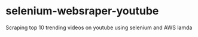 # selenium-websraper-youtube
Scraping top 10 trending videos on youtube using selenium and AWS lamda
